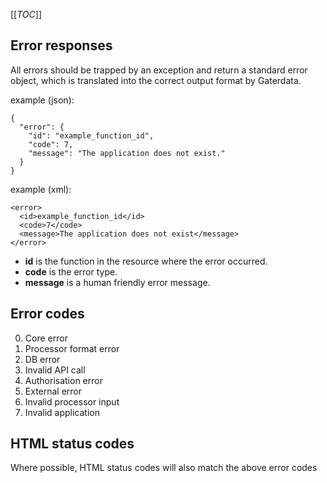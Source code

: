 [[_TOC_]]

Error responses
---------------

All errors should be trapped by an exception and return a standard error object, which is translated into the correct output format by Gaterdata.

example (json):

```
{
  "error": {
    "id": "example_function_id",
    "code": 7,
    "message": "The application does not exist."
  }
}
```

example (xml):

```
<error>
  <id>example_function_id</id>
  <code>7</code>
  <message>The application does not exist</message>
</error>
```

* **id** is the function in the resource where the error occurred. 
* **code** is the error type.
* **message** is a human friendly error message.

Error codes
--------------------

0. Core error
1. Processor format error
2. DB error
3. Invalid API call
4. Authorisation error
5. External error
6. Invalid processor input
7. Invalid application

HTML status codes
-----------------

Where possible, HTML status codes will also match the above error codes


